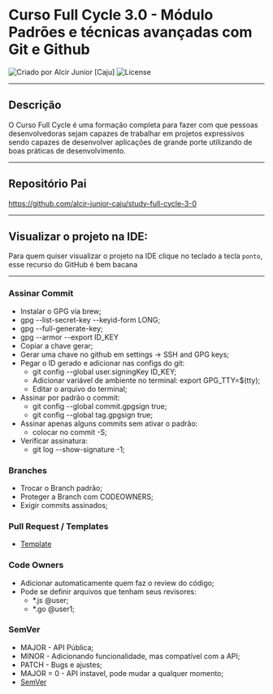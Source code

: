 # Curso Full Cycle 3.0 - Módulo Padrões e técnicas avançadas com Git e Github

<div>
    <img alt="Criado por Alcir Junior [Caju]" src="https://img.shields.io/badge/criado%20por-Alcir Junior [Caju]-%23f08700">
    <img alt="License" src="https://img.shields.io/badge/license-MIT-%23f08700">
</div>

---

## Descrição

O Curso Full Cycle é uma formação completa para fazer com que pessoas desenvolvedoras sejam capazes de trabalhar em projetos expressivos sendo capazes de desenvolver aplicações de grande porte utilizando de boas práticas de desenvolvimento.

---

## Repositório Pai
https://github.com/alcir-junior-caju/study-full-cycle-3-0

---

## Visualizar o projeto na IDE:

Para quem quiser visualizar o projeto na IDE clique no teclado a tecla `ponto`, esse recurso do GitHub é bem bacana

---

### Assinar Commit
- Instalar o GPG via brew;
- gpg --list-secret-key --keyid-form LONG;
- gpg --full-generate-key;
- gpg --armor --export ID_KEY
- Copiar a chave gerar;
- Gerar uma chave no github em settings -> SSH and GPG keys;
- Pegar o ID gerado e adicionar nas configs do git:
    - git config --global user.signingKey ID_KEY;
    - Adicionar variável de ambiente no terminal: export GPG_TTY=$(tty);
    - Editar o arquivo do terminal;
- Assinar por padrão o commit:
    - git config --global commit.gpgsign true;
    - git config --global tag.gpgsign true;
- Assinar apenas alguns commits sem ativar o padrão:
    - colocar no commit -S;
- Verificar assinatura:
    - git log --show-signature -1;

### Branches
- Trocar o Branch padrão;
- Proteger a Branch com CODEOWNERS;
- Exigir commits assinados;

### Pull Request / Templates
- [Template](https://github.com/embeddedartistry/templates/blob/master/.github/PULL_REQUEST_TEMPLATE.md)

### Code Owners
- Adicionar automaticamente quem faz o review do código;
- Pode se definir arquivos que tenham seus revisores:
    - *.js @user;
    - *.go @user1;

### SemVer
- MAJOR - API Pública;
- MINOR - Adicionando funcionalidade, mas compatível com a API;
- PATCH - Bugs e ajustes;
- MAJOR = 0 - API instavel, pode mudar a qualquer momento;
- [SemVer](https://semver.org/lang/pt-BR/)
